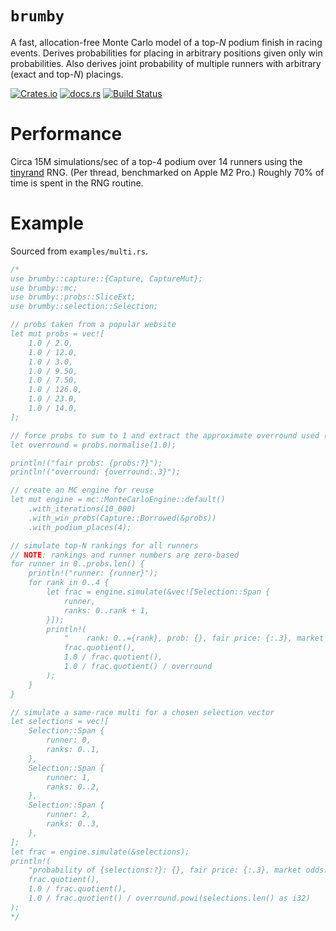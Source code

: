 `brumby`
===
A fast, allocation-free Monte Carlo model of a top-_N_ podium finish in racing events. Derives probabilities for placing in arbitrary positions given only win probabilities. Also derives joint probability of multiple runners with arbitrary (exact and top-_N_) placings.

[![Crates.io](https://img.shields.io/crates/v/brumby?style=flat-square&logo=rust)](https://crates.io/crates/brumby)
[![docs.rs](https://img.shields.io/badge/docs.rs-brumby-blue?style=flat-square&logo=docs.rs)](https://docs.rs/brumby)
[![Build Status](https://img.shields.io/github/actions/workflow/status/obsidiandynamics/brumby/master.yml?branch=master&style=flat-square&logo=github)](https://github.com/obsidiandynamics/brumby/actions/workflows/master.yml)

# Performance
Circa 15M simulations/sec of a top-4 podium over 14 runners using the [tinyrand](https://github.com/obsidiandynamics/tinyrand) RNG. (Per thread, benchmarked on Apple M2 Pro.) Roughly 70% of time is spent in the RNG routine.

# Example
Sourced from `examples/multi.rs`.

```rust
/*
use brumby::capture::{Capture, CaptureMut};
use brumby::mc;
use brumby::probs::SliceExt;
use brumby::selection::Selection;

// probs taken from a popular website
let mut probs = vec![
    1.0 / 2.0,
    1.0 / 12.0,
    1.0 / 3.0,
    1.0 / 9.50,
    1.0 / 7.50,
    1.0 / 126.0,
    1.0 / 23.0,
    1.0 / 14.0,
];

// force probs to sum to 1 and extract the approximate overround used (multiplicative method assumed)
let overround = probs.normalise(1.0);

println!("fair probs: {probs:?}");
println!("overround: {overround:.3}");

// create an MC engine for reuse
let mut engine = mc::MonteCarloEngine::default()
    .with_iterations(10_000)
    .with_win_probs(Capture::Borrowed(&probs))
    .with_podium_places(4);

// simulate top-N rankings for all runners
// NOTE: rankings and runner numbers are zero-based
for runner in 0..probs.len() {
    println!("runner: {runner}");
    for rank in 0..4 {
        let frac = engine.simulate(&vec![Selection::Span {
            runner,
            ranks: 0..rank + 1,
        }]);
        println!(
            "    rank: 0..={rank}, prob: {}, fair price: {:.3}, market odds: {:.3}",
            frac.quotient(),
            1.0 / frac.quotient(),
            1.0 / frac.quotient() / overround
        );
    }
}

// simulate a same-race multi for a chosen selection vector
let selections = vec![
    Selection::Span {
        runner: 0,
        ranks: 0..1,
    },
    Selection::Span {
        runner: 1,
        ranks: 0..2,
    },
    Selection::Span {
        runner: 2,
        ranks: 0..3,
    },
];
let frac = engine.simulate(&selections);
println!(
    "probability of {selections:?}: {}, fair price: {:.3}, market odds: {:.3}",
    frac.quotient(),
    1.0 / frac.quotient(),
    1.0 / frac.quotient() / overround.powi(selections.len() as i32)
);
*/
```